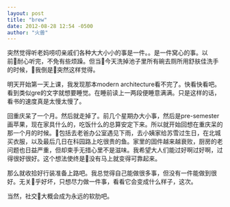 ```yaml
---
layout: post
title: "brew"
date: 2012-08-28 12:54 -0500
author: "火兽"
---
```


突然觉得听老妈唠叨亲戚们各种大大小小的事是一件。。是一件窝心的事。以前耐心听完，不免有些烦躁。但当今天洗掉池子里所有碗去厕所用舒肤佳洗手的时候，我倒是突然这样觉得。

明天开始第一天上课，我发现那本modern architecture看不完了。快看快看吧。看到类似gre的文字就想要睡觉。在睡前读上一两段便睡意满满。只是这样的话，看书的速度真是太慢太慢了。

回重庆呆了一个月。然后就走掉了。前几个星期办大小事，然后是pre-semester画苹果，现在家具什么的，吃饭什么的总算安定下来。所以就开始回想在重庆呆的那一个月的时候。包括去老爸办公室遇见下雨，去小姨家给苏雪过生日，在北城买衣服，以及最后几日在科园路上吃很贵的鱼。家里的固件越来越衰败，厨房的老问题也日益严重，但却束手无措心里不是滋味。我希望大人们能过好啊过好啊，过得很好很好。这个想法使终是没有马上就变得可靠起来。

那么就收拾好行装准备上路吧。我总觉得自己能做很多事，但没有一件能做到很好。无关乎好坏，只想尽力做一件事，看看它会变成什么样子，这次。

当然，社交大概会成为永远的软肋吧。
